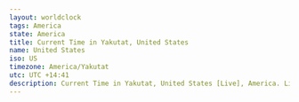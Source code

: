 ```yaml
---
layout: worldclock
tags: America
state: America
title: Current Time in Yakutat, United States
name: United States
iso: US
timezone: America/Yakutat
utc: UTC +14:41
description: Current Time in Yakutat, United States [Live], America. Live update now time in Yakutat, timezone America/Yakutat, UTC +14:41, Country ISO code & Current Local Time.
---
```


